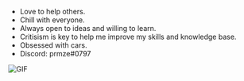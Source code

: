 - Love to help others.
- Chill with everyone.
- Always open to ideas and willing to learn.
- Critisism is key to help me improve my skills and knowledge base.
- Obsessed with cars.
- Discord: prmze#0797
<img align="center" alt="GIF" src="[https://media.giphy.com/media/hrSFdM4rg8VFpXyz2m/giphy.gif](https://media.giphy.com/media/80Cdy9EteIuOc/giphy.gif)" />
